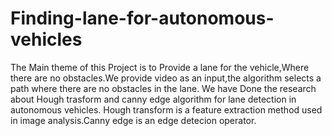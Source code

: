 # Finding-lane-for-autonomous-vehicles
The Main theme of this Project is to Provide a lane for the vehicle,Where there are no obstacles.We provide
video as an input,the algorithm selects a path where there are no obstacles in the lane.
We have Done the research about Hough trasform and canny edge algorithm for lane detection in autonomous
vehicles.
 Hough transform is a feature extraction method used in image analysis.Canny edge is an edge detecion
operator.
